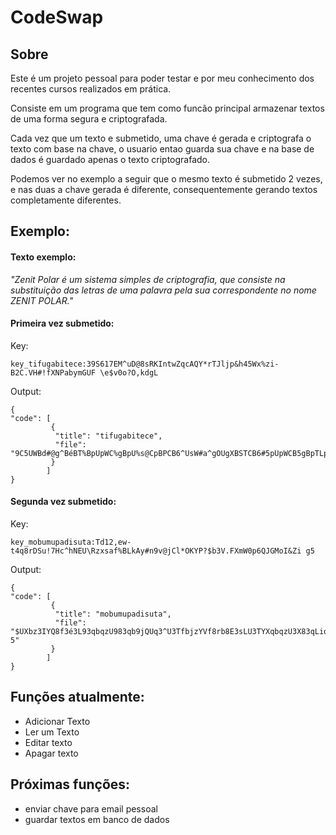 # CodeSwap

## Sobre

Este é um projeto pessoal para poder testar e por meu conhecimento dos recentes cursos realizados em prática.

Consiste em um programa que tem como funcão principal armazenar textos de uma forma segura e criptografada.

Cada vez que um texto e submetido, uma chave é gerada e criptografa o texto com base na chave, o usuario entao guarda sua chave e na base de dados é guardado apenas o texto criptografado.

Podemos ver no exemplo a seguir que o mesmo texto é submetido 2 vezes, e nas duas a chave gerada é diferente,
consequentemente gerando textos completamente diferentes.


## Exemplo:

#### Texto exemplo: 
*"Zenit Polar é um sistema simples de criptografia, que consiste na substituição das letras de uma palavra pela sua correspondente no nome ZENIT POLAR."*

#### Primeira vez submetido:

Key:

    key_tifugabitece:39S617EM^uD@8sRKIntwZqcAQY*rTJljp&h45Wx%zi-B2C.VH#!fXNPabymGUF \e$v0o?O,kdgL

Output:

    {
    "code": [
             {
              "title": "tifugabitece",
              "file": "9C5UWBd#@g^BéBT%BpUpWC%gBpU%s@CpBPCB6^UsW#a^gOUgXBSTCB6#5pUpWCB5gBpTLpWUWTUçã#BPgpB@CW^gpBPCBT%gBsg@gV^gBsC@gBpTgB6#^^Cps#5PC5WCB5#B5#%CB9Yk4uBdfb1&$"
             }
            ]
    }
  
#### Segunda vez submetido:

Key:

    key_mobumupadisuta:Td12,ew-t4q8rDSu!7Hc^hNEU\Rzxsaf%BLkAy#n9v@jCl*OKYP?$b3V.FXmW0p6QJGMoI&Zi g5

Output:
    
    {
    "code": [
             {
              "title": "mobumupadisuta",
              "file": "$UXbz3IYQ8f3é3L93qbqzU983qb9jQUq3^U3TfbjzYVf8rb8E3sLU3TYXqbqzU3X83qLiqzbzLbçãY3^8q3QUzf8q3^U3L983j8Q8Wf83jUQ83qL83TYffUqjYX^UXzU3XY3XY9U3$,2Pc3IGu7-5"
             }
            ]
    }
    

## Funções atualmente:

- Adicionar Texto
- Ler um Texto
- Editar texto
- Apagar texto

## Próximas funções:
- enviar chave para email pessoal
- guardar textos em banco de dados

